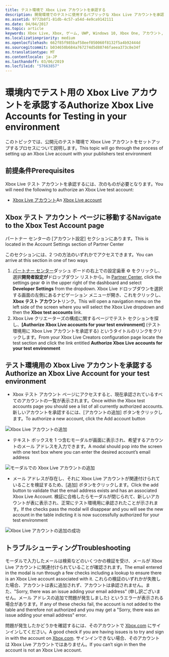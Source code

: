 ```yaml
---
title: テスト環境で Xbox Live アカウントを承認する
description: 開発環境でのテストに使用するパブリックな Xbox Live アカウントを承認する方法について説明します。
ms.assetid: 9772b8f1-81db-4c57-a54d-4e9ca9142111
ms.date: 04/04/2017
ms.topic: article
keywords: Xbox Live, Xbox, ゲーム, UWP, Windows 10, Xbox One, アカウント, テスト アカウント
ms.localizationpriority: medium
ms.openlocfilehash: 662f85f985baf58eef050060f8132f5a4b92444d
ms.sourcegitcommit: b034650b684a767274d5d88746faeea373c8e34f
ms.translationtype: MT
ms.contentlocale: ja-JP
ms.lasthandoff: 03/06/2019
ms.locfileid: "57663857"
---
```

# <a name="authorize-xbox-live-accounts-for-testing-in-your-environment"></a><span data-ttu-id="92480-104">環境内でテスト用の Xbox Live アカウントを承認する</span><span class="sxs-lookup"><span data-stu-id="92480-104">Authorize Xbox Live Accounts for Testing in your environment</span></span>

<span data-ttu-id="92480-105">このトピックでは、公開元のテスト環境で Xbox Live アカウントをセットアップするプロセスについて説明します。</span><span class="sxs-lookup"><span data-stu-id="92480-105">This topic will go through the process of setting up an Xbox Live account with your publishers test environment</span></span>

## <a name="prerequisites"></a><span data-ttu-id="92480-106">前提条件</span><span class="sxs-lookup"><span data-stu-id="92480-106">Prerequisites</span></span>

<span data-ttu-id="92480-107">Xbox Live テスト アカウントを承認するには、次のものが必要となります。</span><span class="sxs-lookup"><span data-stu-id="92480-107">You will need the following to authorize an Xbox Live test account:</span></span>

* <span data-ttu-id="92480-108">[Xbox Live アカウント](https://support.xbox.com/browse/my-account/manage-account/Create%20account)</span><span class="sxs-lookup"><span data-stu-id="92480-108">An [Xbox Live account](https://support.xbox.com/browse/my-account/manage-account/Create%20account)</span></span>

## <a name="navigate-to-the-xbox-test-account-page"></a><span data-ttu-id="92480-109">Xbox テスト アカウント ページに移動する</span><span class="sxs-lookup"><span data-stu-id="92480-109">Navigate to the Xbox Test Account page</span></span>

<span data-ttu-id="92480-110">パートナー センターの [アカウント設定] セクションにあります。</span><span class="sxs-lookup"><span data-stu-id="92480-110">This is located in the Account Settings section of Partner Center</span></span>

<span data-ttu-id="92480-111">このセクションには、2 つの方法のいずれかでアクセスできます。</span><span class="sxs-lookup"><span data-stu-id="92480-111">You can arrive at this section in one of two ways</span></span>

1. <span data-ttu-id="92480-112">[パートナー センター](https://partner.microsoft.com/dashboard/windows/overview)ダッシュ ボードの右上での設定歯車 ⚙️ をクリックし、選択**開発者設定が**ドロップダウン リストから。</span><span class="sxs-lookup"><span data-stu-id="92480-112">In [Partner Center](https://partner.microsoft.com/dashboard/windows/overview), click the settings gear ⚙️ in the upper right of the dashboard and select **Developer Settings** from the dropdown.</span></span> <span data-ttu-id="92480-113">Xbox Live ドロップダウンを選択する画面の左側にあるナビゲーション メニューが開き、これをクリックし、 **Xbox テスト アカウント**リンク。</span><span class="sxs-lookup"><span data-stu-id="92480-113">This will open a navigation menu on the left side of the screen where you will select the Xbox Live dropdown and then the **Xbox test accounts** link.</span></span>
2. <span data-ttu-id="92480-114">Xbox Live クリエーターズの構成に関するページでテスト セクションを探し、**[Authorize Xbox Live accounts for your test environment]** (テスト環境用に Xbox Live アカウントを承認する) というタイトルのリンクをクリックします。</span><span class="sxs-lookup"><span data-stu-id="92480-114">From your Xbox Live Creators configuration page locate the test section and click the link entitled **Authorize Xbox Live accounts for your test environment**</span></span>

## <a name="authorize-an-xbox-live-account-for-your-test-environment"></a><span data-ttu-id="92480-115">テスト環境用の Xbox Live アカウントを承認する</span><span class="sxs-lookup"><span data-stu-id="92480-115">Authorize an Xbox Live Account for your test environment</span></span>

* <span data-ttu-id="92480-116">Xbox テスト アカウント ページにアクセスすると、現在承認されているすべてのアカウントの一覧が表示されます。</span><span class="sxs-lookup"><span data-stu-id="92480-116">Once within the Xbox test accounts page you should see a list of all currently authorized accounts.</span></span> <span data-ttu-id="92480-117">新しいアカウントを承認するには、[アカウントの追加] ボタンをクリックします。</span><span class="sxs-lookup"><span data-stu-id="92480-117">To authorize a new account, click the Add account button</span></span>

![Xbox Live アカウントの追加](../images/creators_udc/add_test_account.png)

* <span data-ttu-id="92480-119">テキスト ボックスを 1 つ含むモーダルが画面に表示され、希望するアカウントのメール アドレスを入力できます。</span><span class="sxs-lookup"><span data-stu-id="92480-119">A modal should pop into the screen with one text box where you can enter the desired account’s email address</span></span>

![モーダルでの Xbox Live アカウントの追加](../images/creators_udc/add_test_account_modal.png)

* <span data-ttu-id="92480-121">メール アドレスが存在し、それに Xbox Live アカウントが関連付けられていることを検証するため、[追加] ボタンをクリックします。</span><span class="sxs-lookup"><span data-stu-id="92480-121">Click the add button to validate that the email address exists and has an associated Xbox Live Account.</span></span> <span data-ttu-id="92480-122">検証に合格したらモーダルが閉じられて、新しいアカウントが表に表示され、正常にテスト環境用に承認されたことが示されます。</span><span class="sxs-lookup"><span data-stu-id="92480-122">If the checks pass the modal will disappear and you will see the new account in the table indicting it is now successfully authorized for your test environment</span></span>

![Xbox Live アカウントの追加の成功](../images/creators_udc/add_test_account_success.png)

## <a name="troubleshooting"></a><span data-ttu-id="92480-124">トラブルシューティング</span><span class="sxs-lookup"><span data-stu-id="92480-124">Troubleshooting</span></span>

<span data-ttu-id="92480-125">モーダルで入力したメールは検索などのいくつかの検証を受け、メールが Xbox Live アカウントに関連付けられていることが確認されます。</span><span class="sxs-lookup"><span data-stu-id="92480-125">The email entered in the modal is run through a few checks including a lookup to ensure there is an Xbox Live account associated with it.</span></span> <span data-ttu-id="92480-126">これらの検証のいずれかが失敗した場合、アカウントは表に追加されず、アカウントは承認されません。また、"Sorry, there was an issue adding your email address" (申し訳ございません。メール アドレスの追加で問題が発生しました) というエラーが表示される場合があります。</span><span class="sxs-lookup"><span data-stu-id="92480-126">If any of these checks fail, the account is not added to the table and therefore not authorized and you may get a "Sorry, there was an issue adding your email address" error.</span></span>

<span data-ttu-id="92480-127">問題が発生したかどうかを確認するには、そのアカウントで [Xbox.com](https://www.xbox.com/live/) にサインインしてください。</span><span class="sxs-lookup"><span data-stu-id="92480-127">A good check if you are having issues is to try and sign in with the account on [Xbox.com](https://www.xbox.com/live/).</span></span> <span data-ttu-id="92480-128">サインインできない場合、そのアカウントは Xbox Live アカウントではありません。</span><span class="sxs-lookup"><span data-stu-id="92480-128">If you can’t sign in then the account is not an Xbox Live account.</span></span>
